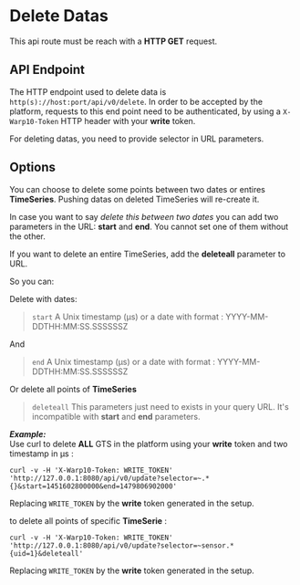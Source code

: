 # Delete Datas

This api route must be reach with a **HTTP GET** request.

## API Endpoint
The HTTP endpoint used to delete data is `http(s)://host:port/api/v0/delete`. 
In order to be accepted by the platform, 
requests to this end point need to be authenticated, 
by using a `X-Warp10-Token` HTTP header with your **write** token.

For deleting datas, you need to provide selector in URL parameters.

## Options

You can choose to delete some points between two dates or entires **TimeSeries**.
Pushing datas on deleted TimeSeries will re-create it.

In case you want to say *delete this between two dates*
you can add two parameters in the URL: **start** and **end**.
You cannot set one of them without the other.

If you want to delete an entire TimeSeries, add the **deleteall** parameter to URL.

So you can: 

Delete with dates:
>`start`
> A Unix timestamp (µs) or a date with format : YYYY-MM-DDTHH:MM:SS.SSSSSSZ

And

>`end`
> A Unix timestamp (µs) or a date with format : YYYY-MM-DDTHH:MM:SS.SSSSSSZ

Or delete all points of **TimeSeries**
>`deleteall`
> This parameters just need to exists in your query URL.
> It's incompatible with **start** and **end** parameters. 



***Example:***  
Use curl to delete **ALL** GTS in the platform using your **write** token and two timestamp in µs :
```
curl -v -H 'X-Warp10-Token: WRITE_TOKEN' 'http://127.0.0.1:8080/api/v0/update?selector=~.*{}&start=1451602800000&end=1479806902000'
```
Replacing `WRITE_TOKEN` by the **write** token generated in the setup.

to delete all points of specific **TimeSerie** : 
```
curl -v -H 'X-Warp10-Token: WRITE_TOKEN' 'http://127.0.0.1:8080/api/v0/update?selector=~sensor.*{uid=1}&deleteall'
```
Replacing `WRITE_TOKEN` by the **write** token generated in the setup.
